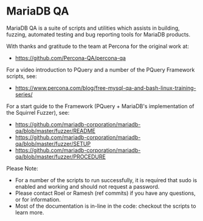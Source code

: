 MariaDB QA
==================================================================================

MariaDB QA is a suite of scripts and utilities which assists in building, fuzzing, automated testing and bug reporting tools for MariaDB products.

With thanks and gratitude to the team at Percona for the original work at:
* https://github.com/Percona-QA/percona-qa

For a video introduction to PQuery and a number of the PQuery Framework scripts, see:
* https://www.percona.com/blog/free-mysql-qa-and-bash-linux-training-series/

For a start guide to the Framework (PQuery + MariaDB's implementation of the Squirrel Fuzzer), see:
* https://github.com/mariadb-corporation/mariadb-qa/blob/master/fuzzer/README
* https://github.com/mariadb-corporation/mariadb-qa/blob/master/fuzzer/SETUP
* https://github.com/mariadb-corporation/mariadb-qa/blob/master/fuzzer/PROCEDURE

Please Note: 
* For a number of the scripts to run successfully, it is required that sudo is enabled and working and should not request a password.
* Please contact Roel or Ramesh (ref commits) if you have any questions, or for information.
* Most of the documentation is in-line in the code: checkout the scripts to learn more.

